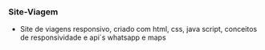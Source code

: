 ### Site-Viagem
- Site de viagens responsivo, criado com html, css, java script, conceitos de responsividade e api´s whatsapp e maps
